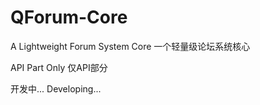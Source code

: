 # QForum-Core
A Lightweight Forum System Core 一个轻量级论坛系统核心

API Part Only 仅API部分

开发中...
Developing...
